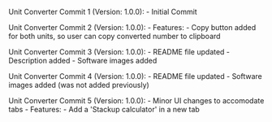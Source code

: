 Unit Converter Commit 1 (Version: 1.0.0):
    - Initial Commit

Unit Converter Commit 2 (Version: 1.0.0):
    - Features:
        - Copy button added for both units, so user can copy converted number to clipboard

Unit Converter Commit 3 (Version: 1.0.0):
    - README file updated
        - Description added
        - Software images added

Unit Converter Commit 4 (Version: 1.0.0):
    - README file updated
        - Software images added (was not added previously)

Unit Converter Commit 5 (Version: 1.0.0):
    - Minor UI changes to accomodate tabs 
    - Features:
        - Add a 'Stackup calculator' in a new tab
    